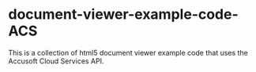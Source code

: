 # document-viewer-example-code-ACS
This is a collection of html5 document viewer example code that uses the Accusoft Cloud Services API.
